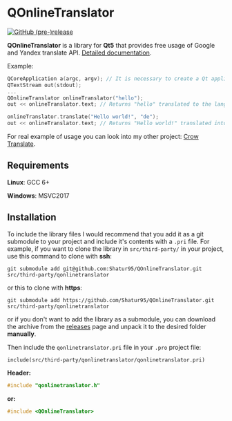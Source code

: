 # QOnlineTranslator

[![GitHub (pre-)release](https://img.shields.io/github/release/Shatur95/QOnlineTranslator/all.svg)](https://github.com/Shatur95/QOnlineTranslator/releases)

**QOnlineTranslator** is a library for **Qt5** that provides free usage of Google and Yandex translate API. [Detailed documentation](docs/QOnlineTranslator.md "Class documentation").

Example:

```cpp
QCoreApplication a(argc, argv); // It is necessary to create a Qt application object.
QTextStream out(stdout);
...
QOnlineTranslator onlineTranslator("hello");
out << onlineTranslator.text; // Returns "hello" translated to the language of your system

onlineTranslator.translate("Hello world!", "de");
out << onlineTranslator.text; // Returns "Hello world!" translated into German
```

For real example of usage you can look into my other project: [Crow Translate](https://github.com/Shatur95/CrowTranslate "A simple and lightweight translator that allows to translate and say the selected text using the Google Translate API").

## Requirements

**Linux**: GCC 6+

**Windows**: MSVC2017

## Installation

To include the library files I would recommend that you add it as a git submodule to your project and include it's contents with a `.pri` file. For example, if you want to clone the library in `src/third-party/` in your project, use this command to clone with **ssh**:

`git submodule add git@github.com:Shatur95/QOnlineTranslator.git src/third-party/qonlinetranslator`

or this to clone with **https**:

`git submodule add https://github.com/Shatur95/QOnlineTranslator.git src/third-party/qonlinetranslator`

or if you don't want to add the library as a submodule, you can download the archive from the [releases](https://github.com/Shatur95/QOnlineTranslator/releases) page and unpack it to the desired folder **manually**.

Then include the `qonlinetranslator.pri` file in your `.pro` project file:

`include(src/third-party/qonlinetranslator/qonlinetranslator.pri)`

**Header:**

```cpp
#include "qonlinetranslator.h"
```

**or:**

```cpp
#include <QOnlineTranslator>
```
